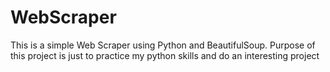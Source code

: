 # WebScraper
This is a simple Web Scraper using Python and BeautifulSoup.
Purpose of this project is just to practice my python skills and do an interesting project
